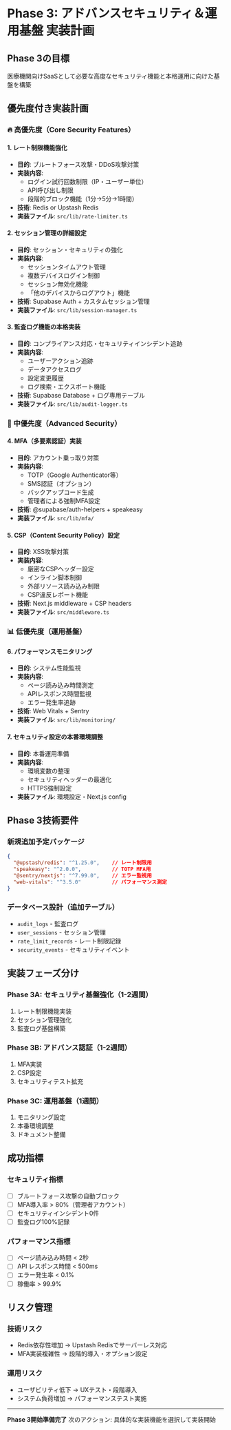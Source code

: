 # Phase 3: アドバンスセキュリティ＆運用基盤 実装計画

## Phase 3の目標
医療機関向けSaaSとして必要な高度なセキュリティ機能と本格運用に向けた基盤を構築

## 優先度付き実装計画

### 🔥 高優先度（Core Security Features）

#### 1. レート制限機能強化 
- **目的**: ブルートフォース攻撃・DDoS攻撃対策
- **実装内容**:
  - ログイン試行回数制限（IP・ユーザー単位）
  - API呼び出し制限
  - 段階的ブロック機能（1分→5分→1時間）
- **技術**: Redis or Upstash Redis
- **実装ファイル**: `src/lib/rate-limiter.ts`

#### 2. セッション管理の詳細設定
- **目的**: セッション・セキュリティの強化
- **実装内容**:
  - セッションタイムアウト管理
  - 複数デバイスログイン制御
  - セッション無効化機能
  - 「他のデバイスからログアウト」機能
- **技術**: Supabase Auth + カスタムセッション管理
- **実装ファイル**: `src/lib/session-manager.ts`

#### 3. 監査ログ機能の本格実装
- **目的**: コンプライアンス対応・セキュリティインシデント追跡
- **実装内容**:
  - ユーザーアクション追跡
  - データアクセスログ
  - 設定変更履歴
  - ログ検索・エクスポート機能
- **技術**: Supabase Database + ログ専用テーブル
- **実装ファイル**: `src/lib/audit-logger.ts`

### 🚀 中優先度（Advanced Security）

#### 4. MFA（多要素認証）実装
- **目的**: アカウント乗っ取り対策
- **実装内容**:
  - TOTP（Google Authenticator等）
  - SMS認証（オプション）
  - バックアップコード生成
  - 管理者による強制MFA設定
- **技術**: @supabase/auth-helpers + speakeasy
- **実装ファイル**: `src/lib/mfa/`

#### 5. CSP（Content Security Policy）設定
- **目的**: XSS攻撃対策
- **実装内容**:
  - 厳密なCSPヘッダー設定
  - インライン脚本制御
  - 外部リソース読み込み制限
  - CSP違反レポート機能
- **技術**: Next.js middleware + CSP headers
- **実装ファイル**: `src/middleware.ts`

### 📊 低優先度（運用基盤）

#### 6. パフォーマンスモニタリング
- **目的**: システム性能監視
- **実装内容**:
  - ページ読み込み時間測定
  - APIレスポンス時間監視
  - エラー発生率追跡
- **技術**: Web Vitals + Sentry
- **実装ファイル**: `src/lib/monitoring/`

#### 7. セキュリティ設定の本番環境調整
- **目的**: 本番運用準備
- **実装内容**:
  - 環境変数の整理
  - セキュリティヘッダーの最適化
  - HTTPS強制設定
- **実装ファイル**: 環境設定・Next.js config

## Phase 3技術要件

### 新規追加予定パッケージ
```json
{
  "@upstash/redis": "^1.25.0",    // レート制限用
  "speakeasy": "^2.0.0",          // TOTP MFA用
  "@sentry/nextjs": "^7.99.0",    // エラー監視用
  "web-vitals": "^3.5.0"          // パフォーマンス測定
}
```

### データベース設計（追加テーブル）
- `audit_logs` - 監査ログ
- `user_sessions` - セッション管理
- `rate_limit_records` - レート制限記録
- `security_events` - セキュリティイベント

## 実装フェーズ分け

### Phase 3A: セキュリティ基盤強化（1-2週間）
1. レート制限機能実装
2. セッション管理強化
3. 監査ログ基盤構築

### Phase 3B: アドバンス認証（1-2週間）
1. MFA実装
2. CSP設定
3. セキュリティテスト拡充

### Phase 3C: 運用基盤（1週間）
1. モニタリング設定
2. 本番環境調整
3. ドキュメント整備

## 成功指標

### セキュリティ指標
- [ ] ブルートフォース攻撃の自動ブロック
- [ ] MFA導入率 > 80%（管理者アカウント）
- [ ] セキュリティインシデント0件
- [ ] 監査ログ100%記録

### パフォーマンス指標
- [ ] ページ読み込み時間 < 2秒
- [ ] API レスポンス時間 < 500ms
- [ ] エラー発生率 < 0.1%
- [ ] 稼働率 > 99.9%

## リスク管理

### 技術リスク
- Redis依存性増加 → Upstash Redisでサーバーレス対応
- MFA実装複雑性 → 段階的導入・オプション設定

### 運用リスク
- ユーザビリティ低下 → UXテスト・段階導入
- システム負荷増加 → パフォーマンステスト実施

---

**Phase 3開始準備完了**
次のアクション: 具体的な実装機能を選択して実装開始